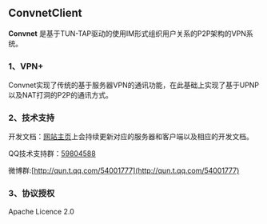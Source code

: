 ## ConvnetClient ##

**Convnet** 是基于TUN-TAP驱动的使用IM形式组织用户关系的P2P架构的VPN系统。

### 1、VPN+ ###

Convnet实现了传统的基于服务器VPN的通讯功能，在此基础上实现了基于UPNP以及NAT打洞的P2P的通讯方式。

### 2、技术支持 ###

开发文档：[网站主页](http://www.convnet.net)上会持续更新对应的服务器和客户端以及相应的开发文档。

QQ技术支持群：[59804588](http://shang.qq.com/wpa/qunwpa?idkey=d51aa73ba7717b647fd49f9672271d52c8fe3a826776dd7afb755e7956fd5785)

微博群:[http://qun.t.qq.com/54001777](http://qun.t.qq.com/54001777)

### 3、协议授权 ###
 
Apache Licence 2.0